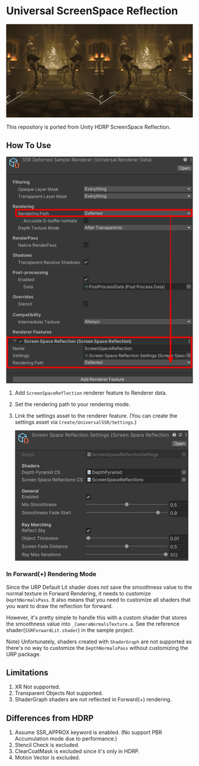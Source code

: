 # Universal ScreenSpace Reflection
![SSR Sample](./Documentation~/SSR.png)

This repository is ported from Unity HDRP ScreenSpace Reflection.

## How To Use

![HowToUse](./Documentation~/HowToUse.png)

1. Add `ScreenSpaceReflection` renderer feature to Renderer data.
2. Set the rendering path to your rendering mode.
3. Link the settings asset to the renderer feature.
(You can create the settings asset via `Create/UniversalSSR/Settings`.)

    ![HowToUse_Settings](./Documentation~/HowToUse_Settings.png)


### In Forward(+) Rendering Mode

Since the URP Default Lit shader does not save the smoothness value to the normal texture in Forward Rendering, it needs to customize `DepthNormalsPass`. It also means that you need to customize all shaders that you want to draw the reflection for forward.

However, it's pretty simple to handle this with a custom shader that stores the smoothness value into `_CameraNormalsTexture.a`.
See the reference shader(`SSRForwardLit.shader`) in the sample project.

Note) Unfortunately, shaders created with `ShaderGraph` are not supported as there's no way to customize the `DepthNormalsPass` without customizing the URP package.


## Limitations

1. XR Not supported.
2. Transparent Objects Not supported.
3. ShaderGraph shaders are not reflected in Forward(+) rendering.

## Differences from HDRP

1. Assume SSR_APPROX keyword is enabled. (No support PBR Accumulation mode due to performance.)
2. Stencil Check is excluded.
3. ClearCoatMask is excluded since it's only in HDRP.
4. Motion Vector is excluded.
